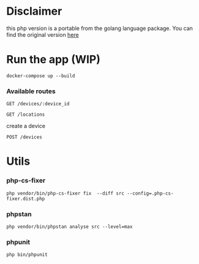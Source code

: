 # Disclaimer

this php version is a portable from the golang language package. You can find the original version [here](https://github.com/StereoFlo/go-inventory-app)

# Run the app (WIP)

```shell
docker-compose up --build
```


### Available routes
`GET /devices/:device_id`

`GET /locations`

create a device

`POST /devices`

# Utils

### php-cs-fixer
```shell
php vendor/bin/php-cs-fixer fix  --diff src --config=.php-cs-fixer.dist.php
```
### phpstan
```shell
php vendor/bin/phpstan analyse src --level=max
```
### phpunit
```shell
php bin/phpunit
```